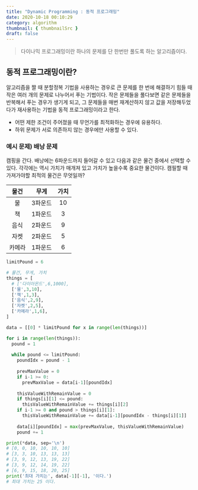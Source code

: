 ```yaml
---
title: "Dynamic Programming : 동적 프로그래밍"
date: 2020-10-18 00:10:29
category: algorithm
thumbnail: { thumbnailSrc }
draft: false
---
```


> 다이나믹 프로그래밍이란 하나의 문제를 단 한번만 풀도록 하는 알고리즘이다.

## 동적 프로그래밍이란?
알고리즘을 짤 때 분할정복 기법을 사용하는 경우로 큰 문제를 한 번에 해결하기 힘들 때 작은 여러 개의 문제로 나누어서 푸는 기법이다. 작은 문제들을 풀다보면 같은 문제들을 반복해서 푸는 경우가 생기게 되고, 그 문제들을 매번 재계산하지 않고 값을 저장해두었다가 재사용하는 기법을 동적 프로그래밍이라고 한다.

- 어떤 제한 조건이 주어졌을 때 무언가를 최적화하는 경우에 유용하다.
- 하위 문제가 서로 의존하지 않는 경우에만 사용할 수 있다.

### 예시 문제) 배낭 문제
캠핑을 간다. 배낭에는 6파운드까지 들어갈 수 있고 다음과 같은 물건 중에서 선택할 수 있다. 각각에는 역시 가치가 매개져 있고 가치가 높을수록 중요한 물건이다. 캠필할 때 가져가야할 최적의 물건은 무엇일까?

|물건|무게|가치|
|:-:|:-:|:-:|
|물|3파운드|10|
|책|1파운드|3|
|음식|2파운드|9|
|자켓|2파운드|5|
|카메라|1파운드|6|

```py
limitPound = 6

# 물건, 무게, 가치
things = [
  # ['다이아몬드',6,1000],
  ['물',3,10],
  ['책',1,3],
  ['음식',2,9],
  ['자켓',2,5],
  ['카메라',1,6],
]

data = [[0] * limitPound for x in range(len(things))]

for i in range(len(things)):
  pound = 1
  
  while pound <= limitPound:
    poundIdx = pound - 1
    
    prevMaxValue = 0
    if i-1 >= 0:
      prevMaxValue = data[i-1][poundIdx]
    
    thisValueWithRemainValue = 0
    if things[i][1] <= pound:
      thisValueWithRemainValue += things[i][2]
    if i-1 >= 0 and pound > things[i][1]:
      thisValueWithRemainValue += data[i-1][poundIdx - things[i][1]]
    
    data[i][poundIdx] = max(prevMaxValue, thisValueWithRemainValue)
    pound += 1

print(*data, sep='\n')
# [0, 0, 10, 10, 10, 10]
# [3, 3, 10, 13, 13, 13]
# [3, 9, 12, 13, 19, 22]
# [3, 9, 12, 14, 19, 22]
# [6, 9, 15, 18, 20, 25]
print('최대 가치는', data[-1][-1], '이다.')
# 최대 가치는 25 이다.
```

